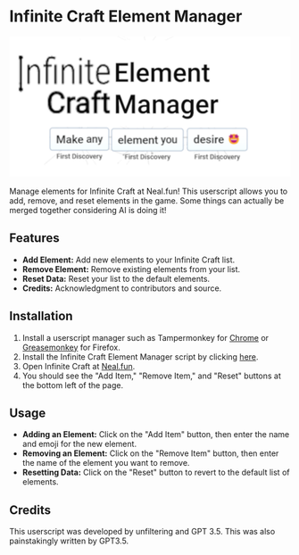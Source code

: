 # Infinite Craft Element Manager
![Banner](/ElementManagerIC.png)

Manage elements for Infinite Craft at Neal.fun! This userscript allows you to add, remove, and reset elements in the game. Some things can actually be merged together considering AI is doing it!

## Features

- **Add Element:** Add new elements to your Infinite Craft list.
- **Remove Element:** Remove existing elements from your list.
- **Reset Data:** Reset your list to the default elements.
- **Credits:** Acknowledgment to contributors and source.

## Installation

1. Install a userscript manager such as Tampermonkey for [Chrome](https://chrome.google.com/webstore/detail/tampermonkey/dhdgffkkebhmkfjojejmpbldmpobfkfo) or [Greasemonkey](https://addons.mozilla.org/en-US/firefox/addon/greasemonkey/) for Firefox.
2. Install the Infinite Craft Element Manager script by clicking [here](link_to_your_script).
3. Open Infinite Craft at [Neal.fun](https://neal.fun/infinite-craft/).
4. You should see the "Add Item," "Remove Item," and "Reset" buttons at the bottom left of the page.

## Usage

- **Adding an Element:** Click on the "Add Item" button, then enter the name and emoji for the new element.
- **Removing an Element:** Click on the "Remove Item" button, then enter the name of the element you want to remove.
- **Resetting Data:** Click on the "Reset" button to revert to the default list of elements.

## Credits
This userscript was developed by unfiltering and GPT 3.5. This was also painstakingly written by GPT3.5.
